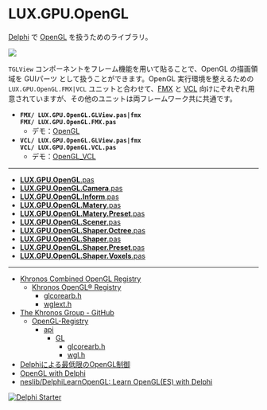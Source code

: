 # LUX.GPU.OpenGL
[Delphi](https://www.embarcadero.com/jp/products/delphi) で [OpenGL](https://www.wikiwand.com/ja/OpenGL) を扱うためのライブラリ。

![](https://github.com/LUXOPHIA/OpenGL/raw/master/--------/_SCREENSHOT/OpenGL.png)

`TGLView` コンポーネントをフレーム機能を用いて貼ることで、OpenGL の描画領域を GUIパーツ として扱うことができます。OpenGL 実行環境を整えるための `LUX.GPU.OpenGL.FMX|VCL` ユニットと合わせて、[FMX](https://www.wikiwand.com/en/FireMonkey) と [VCL](https://www.wikiwand.com/ja/Visual_Component_Library) 向けにぞれぞれ用意されていますが、その他のユニットは両フレームワーク共に共通です。

* **`FMX/ LUX.GPU.OpenGL.GLView.pas|fmx`**  
**`FMX/ LUX.GPU.OpenGL.FMX.pas`**
    * デモ：[OpenGL](https://github.com/LUXOPHIA/OpenGL)
* **`VCL/ LUX.GPU.OpenGL.GLView.pas|fmx`**  
**`VCL/ LUX.GPU.OpenGL.VCL.pas`**
    * デモ：[OpenGL_VCL](https://github.com/LUXOPHIA/OpenGL_VCL)

----

* [**LUX.GPU.OpenGL**.pas](https://github.com/LUXOPHIA/LUX.GPU.OpenGL/blob/master/LUX.GPU.OpenGL.pas.md)
* [**LUX.GPU.OpenGL.Camera**.pas](https://github.com/LUXOPHIA/LUX.GPU.OpenGL/blob/master/LUX.GPU.OpenGL.Camera.pas.md)
* [**LUX.GPU.OpenGL.Inform**.pas](https://github.com/LUXOPHIA/LUX.GPU.OpenGL/blob/master/LUX.GPU.OpenGL.Inform.pas.md)
* [**LUX.GPU.OpenGL.Matery**.pas](https://github.com/LUXOPHIA/LUX.GPU.OpenGL/blob/master/LUX.GPU.OpenGL.Matery.pas.md)
* [**LUX.GPU.OpenGL.Matery.Preset**.pas](https://github.com/LUXOPHIA/LUX.GPU.OpenGL/blob/master/LUX.GPU.OpenGL.Matery.Preset.pas.md)
* [**LUX.GPU.OpenGL.Scener**.pas](https://github.com/LUXOPHIA/LUX.GPU.OpenGL/blob/master/LUX.GPU.OpenGL.Scener.pas.md)
* [**LUX.GPU.OpenGL.Shaper.Octree**.pas](https://github.com/LUXOPHIA/LUX.GPU.OpenGL/blob/master/LUX.GPU.OpenGL.Shaper.Octree.pas.md)
* [**LUX.GPU.OpenGL.Shaper**.pas](https://github.com/LUXOPHIA/LUX.GPU.OpenGL/blob/master/LUX.GPU.OpenGL.Shaper.pas.md)
* [**LUX.GPU.OpenGL.Shaper.Preset**.pas](https://github.com/LUXOPHIA/LUX.GPU.OpenGL/blob/master/LUX.GPU.OpenGL.Shaper.Preset.pas.md)
* [**LUX.GPU.OpenGL.Shaper.Voxels**.pas](https://github.com/LUXOPHIA/LUX.GPU.OpenGL/blob/master/LUX.GPU.OpenGL.Shaper.Voxels.pas.md)

----
* [Khronos Combined OpenGL Registry](https://www.khronos.org/registry/OpenGL/)
    * [Khronos OpenGL® Registry](https://khronos.org/registry/OpenGL/index_gl.php)
        * [glcorearb.h](https://khronos.org/registry/OpenGL/api/GL/glcorearb.h)
        * [wglext.h](https://khronos.org/registry/OpenGL/api/GL/wglext.h)
* [The Khronos Group - GitHub](https://github.com/KhronosGroup)
    * [OpenGL-Registry](https://github.com/KhronosGroup/OpenGL-Registry)
        * [api](https://github.com/KhronosGroup/OpenGL-Registry/tree/master/api)
            * [GL](https://github.com/KhronosGroup/OpenGL-Registry/tree/master/api/GL)
                * [glcorearb.h](https://github.com/KhronosGroup/OpenGL-Registry/blob/master/api/GL/glcorearb.h)
                * [wgl.h](https://github.com/KhronosGroup/OpenGL-Registry/blob/master/api/GL/wgl.h)
* [Delphiによる最低限のOpenGL制御](https://tokoik.github.io/opengl/delphi.html)
* [OpenGL with Delphi](http://edn.embarcadero.com/jp/article/26401)
* [neslib/DelphiLearnOpenGL: Learn OpenGL(ES) with Delphi](https://github.com/neslib/DelphiLearnOpenGL)

[![Delphi Starter](http://img.en25.com/EloquaImages/clients/Embarcadero/%7B063f1eec-64a6-4c19-840f-9b59d407c914%7D_dx-starter-bn159.png)](https://www.embarcadero.com/jp/products/delphi/starter)
